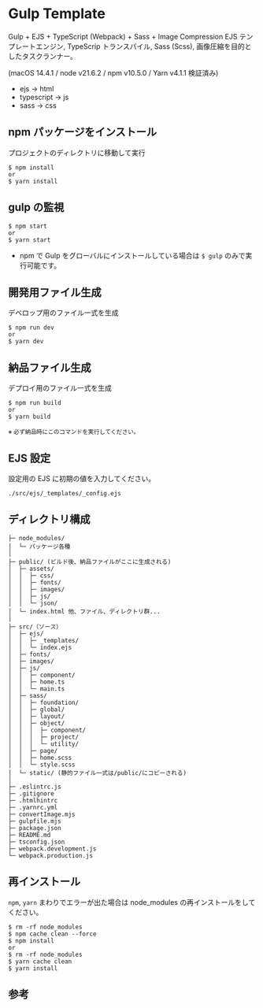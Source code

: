 # Gulp Template

Gulp + EJS + TypeScript (Webpack) + Sass + Image Compression
EJS テンプレートエンジン, TypeScrip トランスパイル, Sass (Scss), 画像圧縮を目的としたタスクランナー。

(macOS 14.4.1 / node v21.6.2 / npm v10.5.0 / Yarn v4.1.1 検証済み)

- ejs -> html
- typescript -> js
- sass -> css

## npm パッケージをインストール

プロジェクトのディレクトリに移動して実行

```
$ npm install
or
$ yarn install
```

## gulp の監視

```
$ npm start
or
$ yarn start
```

- npm で Gulp をグローバルにインストールしている場合は `$ gulp` のみで実行可能です。

## 開発用ファイル生成

デベロップ用のファイル一式を生成

```
$ npm run dev
or
$ yarn dev
```

## 納品ファイル生成

デプロイ用のファイル一式を生成

```
$ npm run build
or
$ yarn build
```

<small>※ 必ず納品時にこのコマンドを実行してください。</small>

## EJS 設定

設定用の EJS に初期の値を入力してください。

```
./src/ejs/_templates/_config.ejs
```

## ディレクトリ構成

```
├─ node_modules/
│  └─ パッケージ各種
│
├─ public/ (ビルド後、納品ファイルがここに生成される)
│  ├─ assets/
│  │  ├─ css/
│  │  ├─ fonts/
│  │  ├─ images/
│  │  ├─ js/
│  │  └─ json/
│  └─ index.html 他、ファイル、ディレクトリ群...
│
├─ src/（ソース）
│  ├─ ejs/
│  │  ├─ _templates/
│  │  └─ index.ejs
│  ├─ fonts/
│  ├─ images/
│  ├─ js/
│  │  ├─ component/
│  │  ├─ home.ts
│  │  └─ main.ts
│  ├─ sass/
│  │  ├─ foundation/
│  │  ├─ global/
│  │  ├─ layout/
│  │  ├─ object/
│  │  │  ├─ component/
│  │  │  ├─ project/
│  │  │  └─ utility/
│  │  ├─ page/
│  │  ├─ home.scss
│  │  └─ style.scss
│  └─ static/ (静的ファイル一式は/public/にコピーされる)
│
├─ .eslintrc.js
├─ .gitignore
├─ .htmlhintrc
├─ .yarnrc.yml
├─ convertImage.mjs
├─ gulpfile.mjs
├─ package.json
├─ README.md
├─ tsconfig.json
├─ webpack.development.js
└─ webpack.production.js
```

## 再インストール

`npm`, `yarn` まわりでエラーが出た場合は node_modules の再インストールをしてください。

```
$ rm -rf node_modules
$ npm cache clean --force
$ npm install
or
$ rm -rf node_modules
$ yarn cache clean
$ yarn install
```

## 参考 <!-- Reference -->
